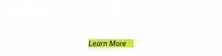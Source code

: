 <div class="home-page-section about-monarch-section">
  <div class="about-block">
    <h3>Connecting phenotypes to genotypes across species</h3>
    <div class="description">
      Semantic-based integrative data analytics.<br /><br />
      <router-link to="/about/monarch">
        <b-button squared class="about-btn"
          >Learn More<i class="fa fa-caret-right"></i>
        </b-button>
      </router-link>
    </div>
  </div>
</div>

<style lang="scss">
  @import "~@/style/variables";
  @import "~@/style/home-page";

  div.about-monarch-section {
    padding: 15px;
    background-image: url("../../assets/img/network.jpg");
    color: white;
    text-align: center;
    height: 250px;

    .data-section {
      .icon {
        max-height: 50px;
      }

      .network-name {
        .amount {
          font-weight: bold;
          font-size: 16px;
          margin-bottom: 0;
        }

        .text {
          font-size: 18px;
        }
      }
    }

    .about-block {
      margin-top: 50px;

      .about-btn {
        color: black;
        background: #cce34c;
      }
    }

    .description {
      font-style: italic;

      .fa-caret-right {
        margin-left: 15px;
      }
    }
  }
</style>

